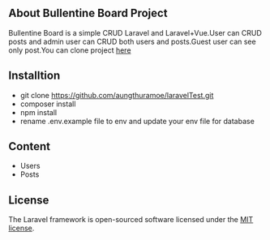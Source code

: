 ## About Bullentine Board Project

Bullentine Board  is a simple CRUD Laravel and Laravel+Vue.User can CRUD posts and admin user can CRUD both users and posts.Guest user can see only post.You can clone project  <a href="https://github.com/aungthuramoe/laravelTest.git" target="_blank">here</a>

## Installtion
- git clone https://github.com/aungthuramoe/laravelTest.git
- composer install
- npm install
- rename .env.example file to env and update your env file for database

## Content
- Users
- Posts

## License

The Laravel framework is open-sourced software licensed under the [MIT license](https://opensource.org/licenses/MIT).
